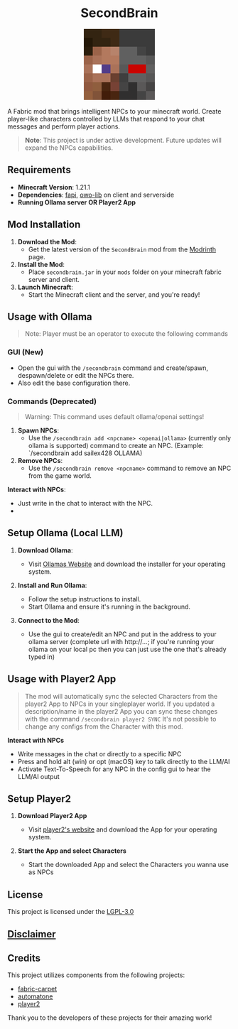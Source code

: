 <h1 align="center" style="font-weight: normal;"><b>SecondBrain</b></h1>
<p align="center"><img src="logo.png" alt="mod-logo"></p>

A Fabric mod that brings intelligent NPCs to your minecraft world. Create player-like characters controlled by LLMs that respond to your chat messages and perform player actions.

> **Note**: This project is under active development. Future updates will expand the NPCs capabilities.

## Requirements
      
- **Minecraft Version**: 1.21.1
- **Dependencies**: [fapi](https://github.com/FabricMC/fabric), [owo-lib](https://modrinth.com/mod/owo-lib) on client and serverside
- **Running Ollama server OR Player2 App**

## Mod Installation

1. **Download the Mod**:
   - Get the latest version of the `SecondBrain` mod from the [Modrinth](https://modrinth.com/mod/secondbrain) page.
2. **Install the Mod**:
   - Place `secondbrain.jar` in your `mods` folder on your minecraft fabric server and client.
3. **Launch Minecraft**:
   - Start the Minecraft client and the server, and you're ready!

## Usage with Ollama

>Note: Player must be an operator to execute the following commands

### GUI (New)
- Open the gui with the `/secondbrain` command and create/spawn, despawn/delete or edit the NPCs there.
- Also edit the base configuration there.

### Commands (Deprecated)
>Warning: This command uses default ollama/openai settings!
1. **Spawn NPCs**:
   - Use the `/secondbrain add <npcname> <openai|ollama>` (currently only ollama is supported) command to create an NPC. (Example: `/secondbrain add sailex428 OLLAMA)
2. **Remove NPCs**:
   - Use the `/secondbrain remove <npcname>` command to remove an NPC from the game world.

**Interact with NPCs**:
- Just write in the chat to interact with the NPC.
- 
## Setup Ollama  (Local LLM)
1. **Download Ollama**:
   - Visit [Ollamas Website](https://ollama.com/) and download the installer for your operating system.

2. **Install and Run Ollama**:
   - Follow the setup instructions to install.
   - Start Ollama and ensure it's running in the background.

3. **Connect to the Mod**:
   - Use the gui to create/edit an NPC and put in the address to your ollama server (complete url with http://...; 
     if you're running your ollama on your local pc then you can just use the one that's already typed in)

## Usage with Player2 App

>The mod will automatically sync the selected Characters from the player2 App to NPCs in your singleplayer world.
If you updated a description/name in the player2 App you can sync these changes with the command `/secondbrain player2 SYNC`
It's not possible to change any configs from the Character with this mod.

**Interact with NPCs**
- Write messages in the chat or directly to a specific NPC
- Press and hold alt (win) or opt (macOS) key to talk directly to the LLM/AI
- Activate Text-To-Speech for any NPC in the config gui to hear the LLM/AI output

## Setup Player2
1. **Download Player2 App**
   - Visit [player2's website](https://player2.game) and download the App for your operating system.

2. **Start the App and select Characters**
   - Start the downloaded App and select the Characters you wanna use as NPCs

## License

This project is licensed under the [LGPL-3.0](https://github.com/sailex428/SecondBrain/blob/main/LICENSE.md)
## [Disclaimer](https://github.com/sailex428/SecondBrain/blob/main/DISCLAIMER.md)

## Credits
This project utilizes components from the following projects:
- [fabric-carpet](https://github.com/gnembon/fabric-carpet)
- [automatone](https://github.com/Ladysnake/Automatone)
- [player2](https://player2.game)

Thank you to the developers of these projects for their amazing work!

